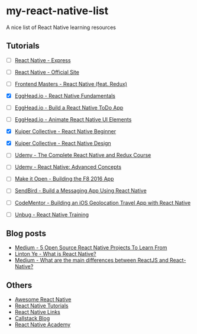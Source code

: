 # my-react-native-list
A nice list of React Native learning resources

## Tutorials
* [ ] [React Native - Express](http://www.reactnativeexpress.com)
* [ ] [React Native - Official Site](https://facebook.github.io/react-native/)
* [ ] [Frontend Masters - React Native (feat. Redux)](https://frontendmasters.com/courses/react-native/)
* [x] [EggHead.io - React Native Fundamentals](https://egghead.io/courses/react-native-fundamentals)
* [ ] [EggHead.io - Build a React Native ToDo App](https://egghead.io/courses/build-a-react-native-todomvc-application)
* [ ] [EggHead.io - Animate React Native UI Elements](https://egghead.io/courses/animate-react-native-ui-elements)
* [x] [Kuiper Collective - React Native Beginner](https://www.youtube.com/playlist?list=PL7D-0n1z1EbgAoLu1n5wjcMLDDAQqXOMw)
* [x] [Kuiper Collective - React Native Design](https://www.youtube.com/playlist?list=PL7D-0n1z1EbhkundIsOBaN_mlLvV4_hyO)
* [ ] [Udemy - The Complete React Native and Redux Course](https://www.udemy.com/the-complete-react-native-and-redux-course/)
* [ ] [Udemy - React Native: Advanced Concepts](https://www.udemy.com/react-native-advanced/?couponCode=6LAUNCHJ)
* [ ] [Make it Open - Building the F8 2016 App](http://makeitopen.com/)
* [ ] [SendBird - Build a Messaging App Using React Native](https://blog.sendbird.com/tutorial-build-a-messaging-app-using-react-native/)
* [ ] [CodeMentor - Building an iOS Geolocation Travel App with React Native](https://www.codementor.io/vijayst/build-ios-geolocation-app-react-native-du1087rsy)
* [ ] [Unbug - React Native Training](https://unbug.gitbooks.io/react-native-training/content/)


## Blog posts
* [Medium - 5 Open Source React Native Projects To Learn From](https://medium.com/the-react-native-log/5-open-source-react-native-projects-to-learn-from-fb7e5cfe29f2#.m58cj9o03)
* [Linton Ye -  What is React Native?](http://www.learnreact.design/2017/06/20/what-is-react-native)
* [Medium -  What are the main differences between ReactJS and React-Native?](https://medium.com/@alexmngn/from-reactjs-to-react-native-what-are-the-main-differences-between-both-d6e8e88ebf24)


## Others
* [Awesome React Native](https://github.com/jondot/awesome-react-native)
* [React Native Tutorials](https://github.com/markerikson/react-redux-links/blob/master/react-native.md)
* [React Native Links](http://www.reactnative.com/)
* [Callstack Blog](https://blog.callstack.io/tagged/react-native)
* [React Native Academy](https://medium.com/reactnativeacademy)



